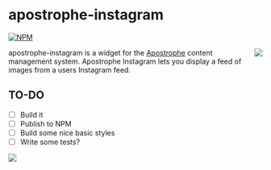 # apostrophe-instagram
[![NPM](https://nodei.co/npm/apostrophe-instagram.png?downloads=true&stars=true)](https://nodei.co/npm/apostrophe-instagram/)

<a href="http://apostrophenow.org/"><img src="https://raw.github.com/punkave/jquery-bottomless/master/logos/logo-box-madefor.png" align="right" /></a>
apostrophe-instagram is a widget for the [Apostrophe](http://github.com/punkave/apostrophe) content management system. Apostrophe Instagram lets you display a feed of images from a users Instagram feed.

## TO-DO
- [ ] Build it
- [ ] Publish to NPM
- [ ] Build some nice basic styles
- [ ] Write some tests?

<a href="http://punkave.com/"><img src="https://raw.github.com/punkave/jquery-bottomless/master/logos/logo-box-builtby.png" /></a>
